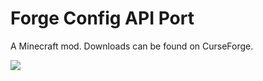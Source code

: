 # Forge Config API Port

A Minecraft mod. Downloads can be found on CurseForge.

![](https://i.imgur.com/DCwxKZU.png)